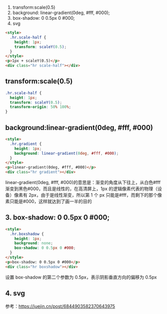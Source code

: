 1. transform:scale(0.5)
2. background: linear-gradient(0deg, #fff, #000);
3. box-shadow: 0 0.5px 0 #000;
4. svg

```html
<style>
  .hr.scale-half {
    height: 1px;
    transform: scaleY(0.5);
  }
</style>
<p>1px + scaleY(0.5)</p>
<div class="hr scale-half"></div>
```

## transform:scale(0.5)

```css
.hr.scale-half {
  height: 1px;
  transform: scaleY(0.5);
  transform-origin: 50% 100%;
}
```

## background:linear-gradient(0deg, #fff, #000)

```html
<style>
  .hr.gradient {
    height: 1px;
    background: linear-gradient(0deg, #fff, #000);
  }
</style>
<p>linear-gradient(0deg, #fff, #000)</p>
<div class="hr gradient"></div>
```

linear-gradient(0deg, #fff, #000)的意思是：渐变的角度从下往上，从白色#fff 渐变到黑色#000，而且是线性的，在高清屏上，1px 的逻辑像素代表的物理（设备）像素有 2px，由于是线性渐变，所以第 1 个 px 只能是#fff，而剩下的那个像素只能是#000，这样就达到了画一半的目的

## 3. box-shadow: 0 0.5px 0 #000;

```html
<style>
  .hr.boxshadow {
    height: 1px;
    background: none;
    box-shadow: 0 0.5px 0 #000;
  }
</style>
<p>box-shadow: 0 0.5px 0 #000</p>
<div class="hr boxshadow"></div>
```

设置 box-shadow 的第二个参数为 0.5px，表示阴影垂直方向的偏移为 0.5px

## 4. svg

参考：https://juejin.cn/post/6844903582370643975
